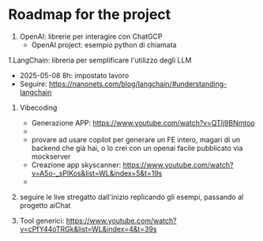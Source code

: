 # Roadmap for the project

1. OpenAI: librerie per interagire con ChatGCP
   *  OpenAI project: esempio python di chiamata 

1.LangChain: libreria per semplificare l'utilizzo degli LLM
   * 2025-05-08 8h: impostato lavoro
   * Seguire: https://nanonets.com/blog/langchain/#understanding-langchain

1. Vibecoding
   * Generazione APP: https://www.youtube.com/watch?v=QTlj9BNmtoo
   * 
   * provare ad usare copilot per generare un FE intero, magari di un backend che già hai, o lo crei con un openai facile pubblicato via mockserver
   * Creazione app skyscanner: https://www.youtube.com/watch?v=A5o-_sPIKos&list=WL&index=5&t=19s
   * 
1. seguire le live stregatto dall'inizio replicando gli esempi, passando al progetto aiChat

1. Tool generici: https://www.youtube.com/watch?v=cPfY44oTRGk&list=WL&index=4&t=39s
